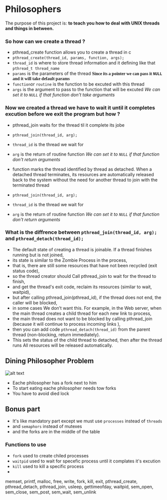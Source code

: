 # Philosophers

The purpose of this project is: **to teach you how to deal with UNIX threads and things in between.**


### So how can we create a thread ?

- pthread_create function allows you to create a thread in c
 - `pthread_create(thread_id, params, function, args);`
 - `thread_id` is where to store thread information and it defining like that `pthread_t thread_name`
 - `params` is the parameters of the thread <strong style="font-family: Operator Mono">Since its a pointer we can pass it `NULL` and it will take default params</strong>
 - `function`or `routine` is the function to be excuted with this thread
 - `args` is the argument to pass to the function that will be excuted *We can set it to `NULL` if that function don't take arguments*

### Now we created a thread we have to wait it until it completes excution before we exit the program but how ?

- pthread_join waits for the thread til it complete its jobe
 - `pthread_join(thread_id, arg);`
 - `thread_id` is the thread we wait for
 - `arg` is the return of routine function *We can set it to `NULL` if that function don't return arguments*

- function marks the thread identified by
       thread as detached.  When a detached thread terminates, its
       resources are automatically released back to the system without
       the need for another thread to join with the terminated thread
 - `pthread_join(thread_id, arg);`
 - `thread_id` is the thread we wait for
 - `arg` is the return of routine function *We can set it to `NULL` if that function don't return arguments*

### What is the diffrence between `pthread_join(thread_id, arg);` and `pthread_detach(thread_id);`
- The default state of creating a thread is joinable. If a thread finishes running but is not joined,
- its state is similar to the Zombie Process in the process,
- that is, there are still some resources that have not been recycled (exit status code),
- so the thread creator should Call pthread_join to wait for the thread to finish,
- and get the thread's exit code, reclaim its resources (similar to wait, waitpid), 
- but after calling pthread_join(pthread_id), if the thread does not end, the caller will be blocked,
- in some cases We don’t want this. For example, in the Web server, when the main thread creates a child thread for each new link to process,
- the main thread does not want to be blocked by calling pthread_join (because it will continue to process incoming links ),
- then you can add code `pthread_detach(thread_id)` from the parent thread (non-blocking, return immediately).
- This sets the status of the child thread to detached, then after the thread runs All resources will be released automatically.

## Dining Philosopher Problem
![alt text](https://upload.wikimedia.org/wikipedia/commons/7/7b/An_illustration_of_the_dining_philosophers_problem.png)

- Eache philosopher has a fork next to him
- To start eating eache philosopher needs tow forks
- You have to avoid died lock
## Bonus part
- It's like mandatory part except we must use `processes` instead of `threads`
- and `semaphors` instead of mutexes
- and the forks are in the middle of the table
### Functions to use 
- `fork` used to create chiled processes
- `waitpid` used to wait for specefic process until it complates it's excution 
- `kill` used to kill a specific process
- 

memset, printf, malloc, free, write, fork, kill,
exit, pthread_create, pthread_detach, pthread_join,
usleep, gettimeofday, waitpid, sem_open, sem_close,
sem_post, sem_wait, sem_unlink